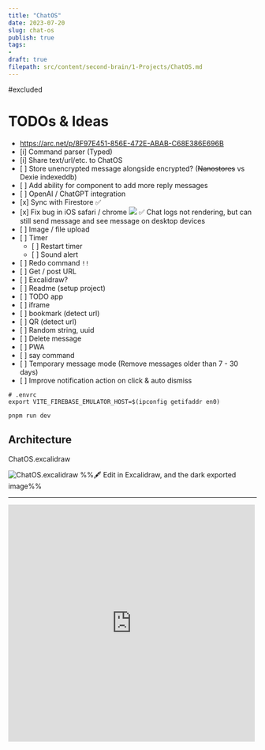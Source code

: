 ```yaml
---
title: "ChatOS"
date: 2023-07-20
slug: chat-os
publish: true
tags:
- 
draft: true
filepath: src/content/second-brain/1-Projects/ChatOS.md
---
```


\#excluded

# TODOs & Ideas

*   https://arc.net/p/8F97E451-856E-472E-ABAB-C68E386E696B
*   \[i] Command parser (Typed)
*   \[i] Share text/url/etc. to ChatOS
*   \[ ] Store unencrypted message alongside encrypted? (~~Nanostores~~ vs Dexie indexeddb)
*   \[ ] Add ability for component to add more reply messages
*   \[ ] OpenAI / ChatGPT integration
*   \[x] Sync with Firestore ✅
*   \[x] Fix bug in iOS safari / chrome ![](1-Projects/attachments/ChatOS.png) ✅ Chat logs not rendering, but can still send message and see message on desktop devices
*   \[ ] Image / file upload
*   \[ ] Timer
    *   \[ ] Restart timer
    *   \[ ] Sound alert
*   \[ ] Redo command `!!`
*   \[ ] Get / post URL
*   \[ ] Excalidraw?
*   \[ ] Readme (setup project)
*   \[ ] TODO app
*   \[ ] iframe
*   \[ ] bookmark (detect url)
*   \[ ] QR (detect url)
*   \[ ] Random string, uuid
*   \[ ] Delete message
*   \[ ] PWA
*   \[ ] say command
*   \[ ] Temporary message mode (Remove messages older than 7 - 30 days)
*   \[ ] Improve notification action on click & auto dismiss

```shell
# .envrc
export VITE_FIREBASE_EMULATOR_HOST=$(ipconfig getifaddr en0) 

pnpm run dev
```

## Architecture

ChatOS.excalidraw

![ChatOS.excalidraw](Excalidraw.priv/ChatOS.excalidraw.svg)
%%🖋 Edit in Excalidraw, and the dark exported image%%

***

<iframe src="https://www.facebook.com/plugins/post.php?href=https%3A%2F%2Fwww.facebook.com%2Fnarze%2Fposts%2Fpfbid02M11LkLDzaxJdJCAM1WcGJSidPXEjrWcD3hkAPF1V3XfEACQvaF2LtzRFGQ1d6MYbl&show_text=true&width=500" width="500" height="480" style="border:none;overflow:hidden" scrolling="no" frameborder="0" allowfullscreen="true" allow="autoplay; clipboard-write; encrypted-media; picture-in-picture; web-share"></iframe>
